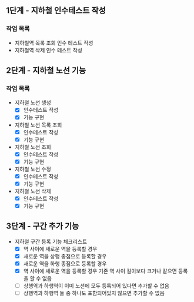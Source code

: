 ## 1단계 - 지하철 인수테스트 작성

### 작업 목록

* 지하철역 목록 조회 인수 테스트 작성
* 지하철역 삭제 인수 테스트 작성

## 2단계 - 지하철 노선 기능

### 작업 목록

* 지하철 노선 생성
  * [X] 인수테스트 작성
  * [X] 기능 구현
* 지하철 노선 목록 조회
  * [X] 인수테스트 작성 
  * [X] 기능 구현
* 지하철 노선 조회
  * [X] 인수테스트 작성
  * [X] 기능 구현
* 지하철 노선 수정
  * [X] 인수테스트 작성
  * [X] 기능 구현
* 지하철 노선 삭제
  * [X] 인수테스트 작성
  * [X] 기능 구현

## 3단계 - 구간 추가 기능

* 지하철 구간 등록 기능 체크리스트
  * [X] 역 사이에 새로운 역을 등록할 경우
  * [X] 새로운 역을 상행 종점으로 등록할 경우
  * [X] 새로운 역을 하행 종점으로 등록할 경우
  * [X] 역 사이에 새로운 역을 등록할 경우 기존 역 사이 길이보다 크거나 같으면 등록을 할 수 없음
  * [ ] 상행역과 하행역이 이미 노선에 모두 등록되어 있다면 추가할 수 없음
  * [ ] 상행역과 하행역 둘 중 하나도 포함되어있지 않으면 추가할 수 없음
